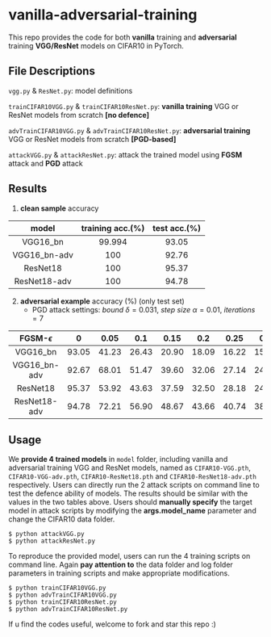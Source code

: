 # vanilla-adversarial-training

This repo provides the code for both **vanilla** training and **adversarial** training **VGG/ResNet** models on CIFAR10 in PyTorch.

## File Descriptions

`vgg.py` & `ResNet.py`: model definitions

`trainCIFAR10VGG.py` & `trainCIFAR10ResNet.py`: **vanilla training** VGG or ResNet models from scratch **[no defence]**

`advTrainCIFAR10VGG.py` & `advTrainCIFAR10ResNet.py`: **adversarial training** VGG or ResNet models from scratch **[PGD-based]**

`attackVGG.py` & `attackResNet.py`: attack the trained model using **FGSM** attack and **PGD** attack


## Results

1. **clean sample** accuracy

model       | training acc.(%) | test acc.(%)
:-:         | :-:              | :-:
VGG16_bn    | 99.994           | 93.05
VGG16_bn-adv| 100              | 92.76
ResNet18    | 100              | 95.37
ResNet18-adv| 100              | 94.78

2. **adversarial example** accuracy (%) (only test set)
   - PGD attack settings: $bound\ \delta=0.031,\ step\ size\ \alpha=0.01,\ iterations=7$

FGSM-$\epsilon$ | 0   | 0.05 | 0.1 | 0.15 | 0.2 | 0.25 | 0.3 | PGD  
 :-:            |:-:  | :-:  | :-: | :-:  | :-: | :-:  | :-: | :-:
VGG16_bn        |93.05|41.23 |26.43|20.90 |18.09|16.22 |15.05|29.81
VGG16_bn-adv    |92.67|68.01 |51.47|39.60 |32.06|27.14 |24.75|71.62
ResNet18        |95.37|53.92 |43.63|37.59 |32.50|28.18 |24.75|25.27
ResNet18-adv    |94.78|72.21 |56.90|48.67 |43.66|40.74 |38.94|77.50

## Usage

We **provide 4 trained models** in `model` folder, including vanilla and adversarial training VGG and ResNet models, named as `CIFAR10-VGG.pth`, `CIFAR10-VGG-adv.pth`, `CIFAR10-ResNet18.pth` and `CIFAR10-ResNet18-adv.pth` respectively.
Users can directly run the 2 attack scripts on command line to test the defence ability of models.
The results should be similar with the values in the two tables above.
Users should **manually specify** the target model in attack scripts by modifying the **args.model_name** parameter and change the CIFAR10 data folder.
```
$ python attackVGG.py
$ python attackResNet.py
```

To reproduce the provided model, users can run the 4 training scripts on command line.
Again **pay attention to** the data folder and log folder parameters in training scripts and make appropriate modifications.
```
$ python trainCIFAR10VGG.py
$ python advTrainCIFAR10VGG.py
$ python trainCIFAR10ResNet.py
$ python advTrainCIFAR10ResNet.py
```

If u find the codes useful, welcome to fork and star this repo :)